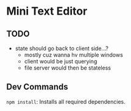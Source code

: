 # Mini Text Editor

## TODO

- state should go back to client side...?
  - mostly cuz wanna hv multiple windows
  - client would be just querying
  - file server would then be stateless

## Dev Commands

`npm install`: Installs all required dependencies.
